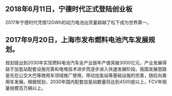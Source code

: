 ## 


## 2018年6月11日，宁德时代正式登陆创业板

2017年宁德时代凭借12GWh的动力电池出货量超越了松下成为世界第一。

## 2017年9月20日，上海市发布燃料电池汽车发展规划。

规划提出到2030年实现燃料电池汽车全产业链年产值突破3000亿元，产业发展得益于加氢站配套设施完善和电堆技术进步而逐步进入快速发展阶段。我国发展思路是先在公交大巴等商用车领域推广使用，带动加氢站等基础设施的完善，随后向乘用车发展。根据规划，2030年国内配套加氢站数量将达到4500座以上，FCV年销量规模百万辆以上。